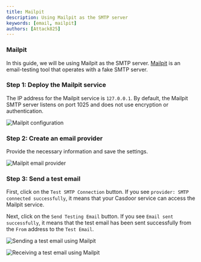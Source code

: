 ```yaml
---
title: Mailpit
description: Using Mailpit as the SMTP server
keywords: [email, mailpit]
authors: [Attack825]
---
```


### Mailpit

In this guide, we will be using Mailpit as the SMTP server. [Mailpit](https://github.com/axllent/mailpit) is an email-testing tool that operates with a fake SMTP server.

### Step 1: Deploy the Mailpit service

The IP address for the Mailpit service is `127.0.0.1`. By default, the Mailpit SMTP server listens on port 1025 and does not use encryption or authentication.

![Mailpit configuration](/img/providers/mailpit_conf.png)

### Step 2: Create an email provider

Provide the necessary information and save the settings.

![Mailpit email provider](/img/providers/mailpit_email_provider_conf.png)

### Step 3: Send a test email

First, click on the `Test SMTP Connection` button. If you see `provider: SMTP connected successfully`, it means that your Casdoor service can access the Mailpit service.

Next, click on the `Send Testing Email` button. If you see `Email sent successfully`, it means that the test email has been sent successfully from the `From` address to the `Test Email`.

![Sending a test email using Mailpit](/img/providers/mailpit_send_test_email.png)

![Receiving a test email using Mailpit](/img/providers/mailpit_recv_test_email.png)
